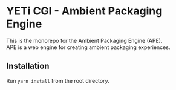 # YETi CGI - Ambient Packaging Engine
This is the monorepo for the Ambient Packaging Engine (APE).  
APE is a web engine for creating ambient packaging experiences.

## Installation

Run `yarn install` from the root directory.
